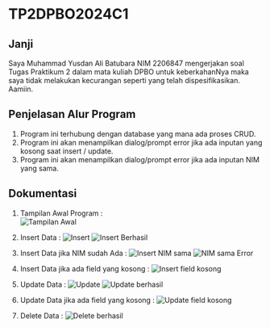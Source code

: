 # TP2DPBO2024C1

## Janji
Saya Muhammad Yusdan Ali Batubara NIM 2206847 mengerjakan soal Tugas 
Praktikum 2 dalam mata kuliah DPBO untuk keberkahanNya maka 
saya tidak melakukan kecurangan seperti yang telah dispesifikasikan. Aamiin.

## Penjelasan Alur Program
1. Program ini terhubung dengan database yang mana ada proses CRUD.
2. Program ini akan menampilkan dialog/prompt error jika ada inputan yang kosong saat insert / update.
3. Program ini akan menampilkan dialog/prompt error jika ada inputan NIM yang sama.

## Dokumentasi
1. Tampilan Awal Program :  
   ![Tampilan Awal](https://github.com/mhmmdysdn/TP2DPBO2024C1/assets/119798315/14c9b4d7-a99a-458b-8f32-af92c17a0e62)
   
2. Insert Data :
   ![Insert](https://github.com/mhmmdysdn/TP2DPBO2024C1/assets/119798315/87d8b482-eedb-43b9-a168-c85099c5b76b)
   ![Insert Berhasil](https://github.com/mhmmdysdn/TP2DPBO2024C1/assets/119798315/5402a9a6-cd8e-4241-a950-15cd48c21e5c)

3. Insert Data jika NIM sudah Ada :
   ![Insert NIM sama](https://github.com/mhmmdysdn/TP2DPBO2024C1/assets/119798315/5f72e3ba-38da-4752-bbe8-f60a2faae06c)
   ![NIM sama Error](https://github.com/mhmmdysdn/TP2DPBO2024C1/assets/119798315/70fa6a47-35e9-40d4-a35f-dc68f30a9b22)

4. Insert Data jika ada field yang kosong :
   ![Insert field kosong](https://github.com/mhmmdysdn/TP2DPBO2024C1/assets/119798315/af19acf9-869e-4249-b29c-3060cd646605)
   
5. Update Data :
   ![Update](https://github.com/mhmmdysdn/TP2DPBO2024C1/assets/119798315/ccd335da-6ab3-4d37-8bb7-1e19ab947137)
   ![Update berhasil](https://github.com/mhmmdysdn/TP2DPBO2024C1/assets/119798315/045d3824-c154-4c61-9ad7-5f1ddfc71975)

6. Update Data jika ada field yang kosong :
   ![Update field kosong](https://github.com/mhmmdysdn/TP2DPBO2024C1/assets/119798315/f5c59b18-cfb8-4402-965b-0d114d2bd06f)

7. Delete Data :
   ![Delete berhasil](https://github.com/mhmmdysdn/TP2DPBO2024C1/assets/119798315/3e7ec171-88d1-40c4-a84c-d604ba41b3ae)
